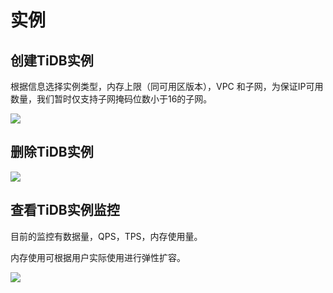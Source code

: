 

# 实例

## 创建TiDB实例

根据信息选择实例类型，内存上限（同可用区版本），VPC 和子网，为保证IP可用数量，我们暂时仅支持子网掩码位数小于16的子网。

![](http://tidb-docs.cn-bj.ufileos.com/tidbtype.png)

## 删除TiDB实例

![](http://tidb-docs.cn-bj.ufileos.com/delete001.png)

## 查看TiDB实例监控

目前的监控有数据量，QPS，TPS，内存使用量。

内存使用可根据用户实际使用进行弹性扩容。


![](http://tidb-docs.cn-bj.ufileos.com/config001.png)

